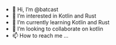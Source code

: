 - 👋 Hi, I’m @batcast
- 👀 I’m interested in Kotlin and Rust
- 🌱 I’m currently learning Kotlin and Rust
- 💞️ I’m looking to collaborate on kotlin
- 📫 How to reach me ...

<!---
batcast/batcast is a ✨ special ✨ repository because its `README.md` (this file) appears on your GitHub profile.
You can click the Preview link to take a look at your changes.
--->
